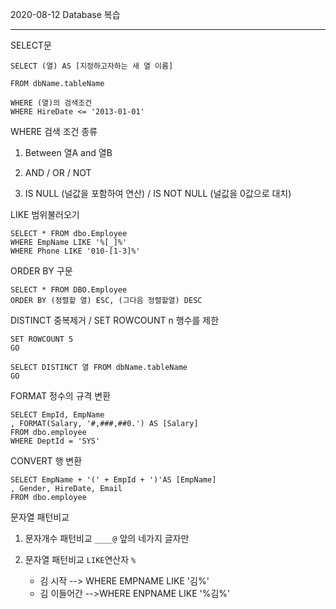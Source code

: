 2020-08-12 Database 복습

---

SELECT문

```mssql
SELECT (열) AS [지정하고자하는 새 열 이름]

FROM dbName.tableName

WHERE (열)의 검색조건
WHERE HireDate <= '2013-01-01'
```



WHERE 검색 조건 종류

1. Between 열A and 열B

2. AND / OR / NOT

3. IS NULL (널값을 포함하여 연산) / IS NOT NULL (널값을 0값으로 대치)

   

LIKE 범위불러오기

```mysql
SELECT * FROM dbo.Employee
WHERE EmpName LIKE '%[_]%'
WHERE Phone LIKE '010-[1-3]%'
```



ORDER BY 구문

```mysql
SELECT * FROM DBO.Employee
ORDER BY (정렬할 열) ESC, (그다음 정렬할열) DESC
```



DISTINCT 중복제거  / SET ROWCOUNT n 행수를 제한

```mysql
SET ROWCOUNT 5
GO

SELECT DISTINCT 열 FROM dbName.tableName
GO
```



FORMAT 정수의 규격 변환

```mysql
SELECT EmpId, EmpName
, FORMAT(Salary, '#,###,##0.') AS [Salary] 
FROM dbo.employee
WHERE DeptId = 'SYS'
```



CONVERT 행 변환 

```mysql
SELECT EmpName + '(' + EmpId + ')'AS [EmpName]
, Gender, HireDate, Email
FROM dbo.employee
```



문자열 패턴비교

1. 문자개수 패턴비교 `____@` 앞의 네가지 글자만

2. 문자열 패턴비교 `LIKE`연산자 `%`
   + 김 시작 --> WHERE EMPNAME LIKE '김%'
   + 김 이들어간 -->WHERE ENPNAME LIKE  '%김%'





